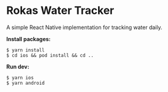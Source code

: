 # Rokas Water Tracker
A simple React Native implementation for tracking water daily.

**Install packages:**
```
$ yarn install
$ cd ios && pod install && cd ..
```

**Run dev:**
```
$ yarn ios
$ yarn android
```
